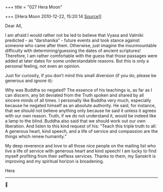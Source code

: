 +++
title = "027 Hera Moon"

+++
[[Hera Moon	2010-12-22, 15:20:14 [Source](https://groups.google.com/g/samskrita/c/0QvRNik3Y40)]]



Dear All,



I am afraid I would rather not be led to believe that Vyasa and Valmiki predicted - as “darshanika” - future events and took stance against someone who came after them. Otherwise, just imagine the insurmountable difficulty with determining/guessing the dates of ancient scriptures! Therefore, I am rather comfortable with the guess that those passages were added at later dates for some understandable reasons. But this is only a personal feeling, not even an opinion.



Just for curiosity, if you don’t mind this small diversion (if you do, please be generous and ignore it):

Why was Buddha so negated? The essence of his teachings is, as far as I can discern, any bit deviated from the Truth spoken and shared by all sincere minds of all times. I personally like Buddha very much, especially because he negated himself as an absolute authority. He said, for instance, that we should not believe anything only because he said it unless it agrees with our own reason. Truth, if we do not understand it, would be indeed like a lamp to the blind. Buddha also said that we should work out our own liberation. And listen to this kind request of his: “Teach this triple truth to all: A generous heart, kind speech, and a life of service and compassion are the things which renew humanity.”



My deep reverence and love to all those nice people on the mailing list who live a life of service with generous heart and kind speech! I am lucky to find myself profiting from their selfless services. Thanks to them, my Sanskrit is improving and my spiritual horizon is broadening.



Hera



------------------------------------------------------------------------



